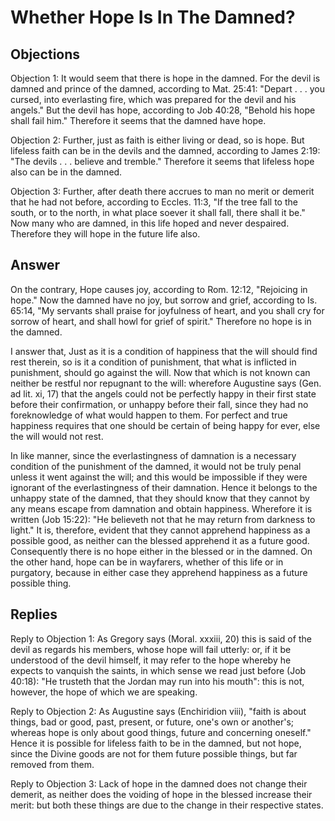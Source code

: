 # Whether Hope Is In The Damned?

## Objections

Objection 1: It would seem that there is hope in the damned. For the devil is damned and prince of the damned, according to Mat. 25:41: "Depart . . . you cursed, into everlasting fire, which was prepared for the devil and his angels." But the devil has hope, according to Job 40:28, "Behold his hope shall fail him." Therefore it seems that the damned have hope.

Objection 2: Further, just as faith is either living or dead, so is hope. But lifeless faith can be in the devils and the damned, according to James 2:19: "The devils . . . believe and tremble." Therefore it seems that lifeless hope also can be in the damned.

Objection 3: Further, after death there accrues to man no merit or demerit that he had not before, according to Eccles. 11:3, "If the tree fall to the south, or to the north, in what place soever it shall fall, there shall it be." Now many who are damned, in this life hoped and never despaired. Therefore they will hope in the future life also.

## Answer

On the contrary, Hope causes joy, according to Rom. 12:12, "Rejoicing in hope." Now the damned have no joy, but sorrow and grief, according to Is. 65:14, "My servants shall praise for joyfulness of heart, and you shall cry for sorrow of heart, and shall howl for grief of spirit." Therefore no hope is in the damned.

I answer that, Just as it is a condition of happiness that the will should find rest therein, so is it a condition of punishment, that what is inflicted in punishment, should go against the will. Now that which is not known can neither be restful nor repugnant to the will: wherefore Augustine says (Gen. ad lit. xi, 17) that the angels could not be perfectly happy in their first state before their confirmation, or unhappy before their fall, since they had no foreknowledge of what would happen to them. For perfect and true happiness requires that one should be certain of being happy for ever, else the will would not rest.

In like manner, since the everlastingness of damnation is a necessary condition of the punishment of the damned, it would not be truly penal unless it went against the will; and this would be impossible if they were ignorant of the everlastingness of their damnation. Hence it belongs to the unhappy state of the damned, that they should know that they cannot by any means escape from damnation and obtain happiness. Wherefore it is written (Job 15:22): "He believeth not that he may return from darkness to light." It is, therefore, evident that they cannot apprehend happiness as a possible good, as neither can the blessed apprehend it as a future good. Consequently there is no hope either in the blessed or in the damned. On the other hand, hope can be in wayfarers, whether of this life or in purgatory, because in either case they apprehend happiness as a future possible thing.

## Replies

Reply to Objection 1: As Gregory says (Moral. xxxiii, 20) this is said of the devil as regards his members, whose hope will fail utterly: or, if it be understood of the devil himself, it may refer to the hope whereby he expects to vanquish the saints, in which sense we read just before (Job 40:18): "He trusteth that the Jordan may run into his mouth": this is not, however, the hope of which we are speaking.

Reply to Objection 2: As Augustine says (Enchiridion viii), "faith is about things, bad or good, past, present, or future, one's own or another's; whereas hope is only about good things, future and concerning oneself." Hence it is possible for lifeless faith to be in the damned, but not hope, since the Divine goods are not for them future possible things, but far removed from them.

Reply to Objection 3: Lack of hope in the damned does not change their demerit, as neither does the voiding of hope in the blessed increase their merit: but both these things are due to the change in their respective states.